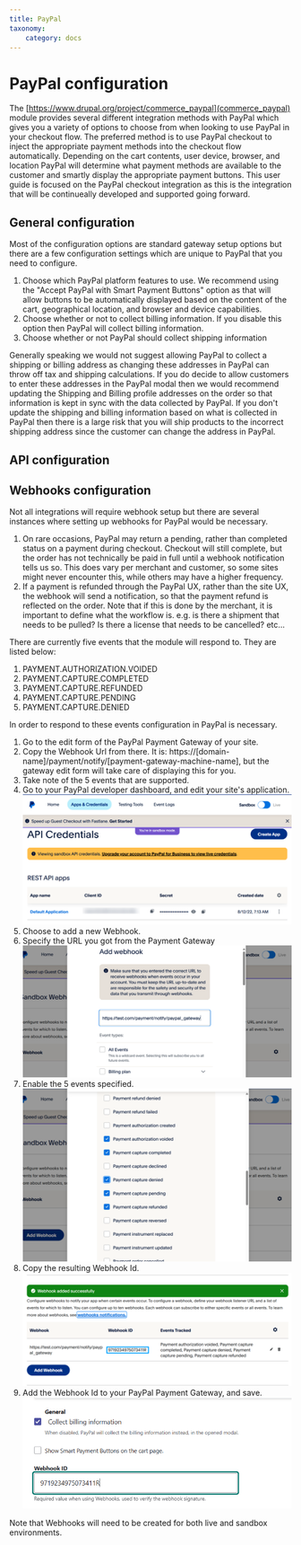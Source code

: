 ```yaml
---
title: PayPal
taxonomy:
    category: docs
---
```


# PayPal configuration

The [https://www.drupal.org/project/commerce_paypal](commerce_paypal) module provides several different integration methods with PayPal which gives you a variety of options to choose from when looking to use PayPal in your checkout flow. The preferred method is to use PayPal checkout to inject the appropriate payment methods into the checkout flow automatically. Depending on the cart contents, user device, browser, and location PayPal will determine what payment methods are available to the customer and smartly display the appropriate payment buttons. This user guide is focused on the PayPal checkout integration as this is the integration that will be continueally developed and supported going forward.

## General configuration
Most of the configuration options are standard gateway setup options but there are a few configuration settings which are unique to PayPal that you need to configure.

1. Choose which PayPal platform features to use. We recommend using the "Accept PayPal with Smart Payment Buttons" option as that will allow buttons to be automatically displayed based on the content of the cart, geographical location, and browser and device capabilities.
2. Choose whether or not to collect billing information. If you disable this option then PayPal will collect billing information.
3. Choose whether or not PayPal should collect shipping information

Generally speaking we would not suggest allowing PayPal to collect a shipping or billing address as changing these addresses in PayPal can throw off tax and shipping calculations. If you do decide to allow customers to enter these addresses in the PayPal modal then we would recommend updating the Shipping and Billing profile addresses on the order so that information is kept in sync with the data collected by PayPal. If you don't update the shipping and billing information based on what is collected in PayPal then there is a large risk that you will ship products to the incorrect shipping address since the customer can change the address in PayPal.

##  API configuration

## Webhooks configuration
Not all integrations will require webhook setup but there are several instances where setting up webhooks for PayPal would be necessary.

1. On rare occasions, PayPal may return a pending, rather than completed status on a payment during checkout. Checkout will still complete, but the order has not technically be paid in full until a webhook notification tells us so. This does vary per merchant and customer, so some sites might never encounter this, while others may have a higher frequency.
2. If a payment is refunded through the PayPal UX, rather than the site UX, the webhook will send a notification, so that the payment refund is reflected on the order. Note that if this is done by the merchant, it is important to define what the workflow is. e.g. is there a shipment that needs to be pulled? Is there a license that needs to be cancelled? etc...

There are currently five events that the module will respond to. They are listed below:

1. PAYMENT.AUTHORIZATION.VOIDED
2. PAYMENT.CAPTURE.COMPLETED
3. PAYMENT.CAPTURE.REFUNDED
4. PAYMENT.CAPTURE.PENDING
5. PAYMENT.CAPTURE.DENIED

In order to respond to these events configuration in PayPal is necessary.

1. Go to the edit form of the PayPal Payment Gateway of your site.
2. Copy the Webhook Url from there. It is: https://[domain-name]/payment/notify/[payment-gateway-machine-name], but the gateway edit form will take care of displaying this for you.
3. Take note of the 5 events that are supported.
4. Go to your PayPal developer dashboard, and edit your site's application.
![image](images/paypal-application-configuration.png)
5. Choose to add a new Webhook.
6. Specify the URL you got from the Payment Gateway
![image2](images/paypal-webhook-url.png)
7. Enable the 5 events specified.
![image3](images/paypal-webhook-events.png)
8. Copy the resulting Webhook Id.
![image4](images/paypal-webhook-id.png)
9. Add the Webhook Id to your PayPal Payment Gateway, and save.
![image5](images/paypal-drupal-configuration-webhook-id.png)

Note that Webhooks will need to be created for both live and sandbox environments.
